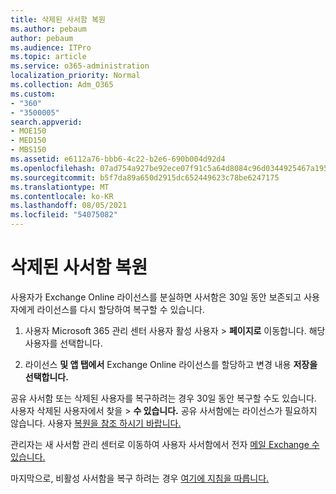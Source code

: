 ```yaml
---
title: 삭제된 사서함 복원
ms.author: pebaum
author: pebaum
ms.audience: ITPro
ms.topic: article
ms.service: o365-administration
localization_priority: Normal
ms.collection: Adm_O365
ms.custom:
- "360"
- "3500005"
search.appverid:
- MOE150
- MED150
- MBS150
ms.assetid: e6112a76-bbb6-4c22-b2e6-690b004d92d4
ms.openlocfilehash: 07ad754a927be92ece07f91c5a64d8084c96d0344925467a195033bdd3f445ac
ms.sourcegitcommit: b5f7da89a650d2915dc652449623c78be6247175
ms.translationtype: MT
ms.contentlocale: ko-KR
ms.lasthandoff: 08/05/2021
ms.locfileid: "54075082"
---
```

# <a name="restore-a-deleted-mailbox"></a>삭제된 사서함 복원

사용자가 Exchange Online 라이선스를 분실하면 사서함은 30일 동안 보존되고 사용자에게 라이선스를 다시 할당하여 복구할 수 있습니다.
  
1. 사용자 Microsoft 365 관리 센터 사용자 활성 사용자  \> **페이지로** 이동합니다. 해당 사용자를 선택합니다.

2. 라이선스 **및 앱 탭에서** Exchange Online 라이선스를 할당하고 변경 내용 **저장을 선택합니다.**

공유 사서함 또는 삭제된 사용자를 복구하려는 경우 30일 동안 복구할 수도 있습니다. 사용자 삭제된  사용자에서 찾을 \> **수 있습니다.** 공유 사서함에는 라이선스가 필요하지 않습니다. 사용자 [복원을 참조 하시기 바랍니다.](https://docs.microsoft.com/microsoft-365/admin/add-users/restore-user)

관리자는 새 사서함 관리 센터로 이동하여 사용자 사서함에서 전자 [메일 Exchange 수 있습니다.](https://techcommunity.microsoft.com/t5/exchange-team-blog/a-new-recoverableitems-experience-comes-to-exchange-online/ba-p/1505353)

마지막으로, 비활성 사서함을 복구 하려는 경우 [여기에 지침을 따릅니다.](https://docs.microsoft.com/microsoft-365/compliance/recover-an-inactive-mailbox)
  
